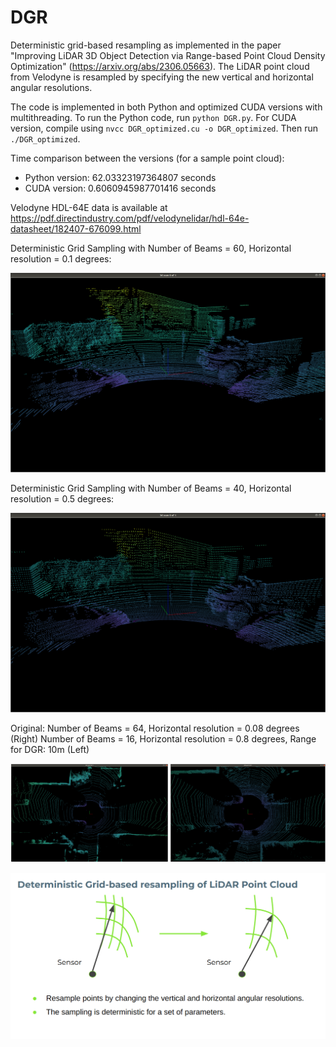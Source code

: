 # DGR
Deterministic grid-based resampling as implemented in the paper "Improving LiDAR 3D Object Detection via Range-based Point Cloud Density Optimization" (https://arxiv.org/abs/2306.05663). The LiDAR point cloud from Velodyne is resampled by specifying the new vertical and horizontal angular resolutions. 

The code is implemented in both Python and optimized CUDA versions with multithreading. To run the Python code, run `python DGR.py`. For CUDA version, compile using `nvcc DGR_optimized.cu -o DGR_optimized`. Then run `./DGR_optimized`.

Time comparison between the versions (for a sample point cloud):
* Python version: 62.03323197364807 seconds
* CUDA version: 0.6060945987701416 seconds

Velodyne HDL-64E data is available at https://pdf.directindustry.com/pdf/velodynelidar/hdl-64e-datasheet/182407-676099.html

Deterministic Grid Sampling with Number of Beams = 60, Horizontal resolution = 0.1 degrees:

![alt text](https://github.com/siddharth130500/DGR/blob/main/60_01.png?raw=true)


Deterministic Grid Sampling with Number of Beams = 40, Horizontal resolution = 0.5 degrees:

![alt text](https://github.com/siddharth130500/DGR/blob/main/40_05.png?raw=true)



Original: Number of Beams = 64, Horizontal resolution = 0.08 degrees (Right)
Number of Beams = 16, Horizontal resolution = 0.8 degrees, Range for DGR: 10m (Left)

![alt text](https://github.com/siddharth130500/DGR/blob/main/comp.png?raw=true)


![alt](https://github.com/siddharth130500/DGR/blob/main/dgr.png?raw=true)


